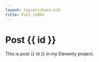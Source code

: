 ```yaml
---
layout: layouts/base.njk
title: Post 13963
---
```


# Post {{ id }}

This is post {{ id }} in my Eleventy project.
